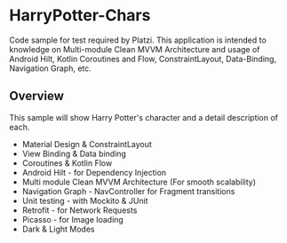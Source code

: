 # HarryPotter-Chars

Code sample for test required by Platzi. 
This application is intended to knowledge on Multi-module Clean MVVM Architecture and usage of Android Hilt, Kotlin Coroutines and Flow, ConstraintLayout, 
Data-Binding, Navigation Graph, etc.

## Overview

This sample will show Harry Potter's character and a detail description of each.

* Material Design & ConstraintLayout
* View Binding & Data binding
* Coroutines & Kotlin Flow
* Android Hilt - for Dependency Injection
* Multi module Clean MVVM Architecture (For smooth scalability)
* Navigation Graph - NavController for Fragment transitions
* Unit testing - with Mockito & JUnit
* Retrofit - for Network Requests
* Picasso - for Image loading
* Dark & Light Modes




